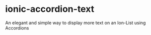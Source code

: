 # ionic-accordion-text
An elegant and simple way to display more text on an Ion-List using Accordions
